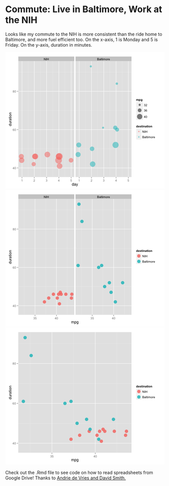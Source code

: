 Commute:  Live in Baltimore, Work at the NIH
========================================================

Looks like my commute to the NIH is more consistent than the ride home to Baltimore, and more fuel efficient too.  On the x-axis, 1 is Monday and 5 is Friday.  On the y-axis, duration in minutes.

![plot of chunk unnamed-chunk-1](figure/unnamed-chunk-11.png) ![plot of chunk unnamed-chunk-1](figure/unnamed-chunk-12.png) ![plot of chunk unnamed-chunk-1](figure/unnamed-chunk-13.png) 



Check out the .Rmd file to see code on how to read spreadsheets from Google Drive!  Thanks to [Andrie de Vries and David Smith.](http://blog.revolutionanalytics.com/2014/06/reading-data-from-the-new-version-of-google-spreadsheets.html
)
